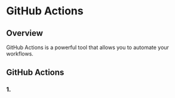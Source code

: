 # GitHub Actions

## Overview

GitHub Actions is a powerful tool that allows you to automate your workflows.

## GitHub Actions

### 1.
